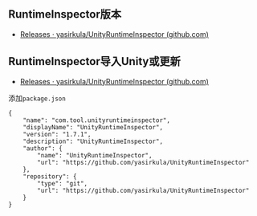 ## RuntimeInspector版本

- [Releases · yasirkula/UnityRuntimeInspector (github.com)](https://github.com/yasirkula/UnityRuntimeInspector)

## RuntimeInspector导入Unity或更新

- [Releases · yasirkula/UnityRuntimeInspector (github.com)](https://github.com/yasirkula/UnityRuntimeInspector/releases)



添加`package.json`

```
{
    "name": "com.tool.unityruntimeinspector",
    "displayName": "UnityRuntimeInspector",
    "version": "1.7.1",
    "description": "UnityRuntimeInspector",
    "author": {
        "name": "UnityRuntimeInspector",
        "url": "https://github.com/yasirkula/UnityRuntimeInspector"
    },
    "repository": {
        "type": "git",
        "url": "https://github.com/yasirkula/UnityRuntimeInspector"
    }
}

```
